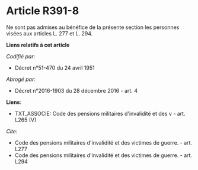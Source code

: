 # Article R391-8

Ne sont pas admises au bénéfice de la présente section les personnes visées aux articles L. 277 et L. 294.

**Liens relatifs à cet article**

_Codifié par_:

  - Décret n°51-470 du 24 avril 1951

_Abrogé par_:

  - Décret n°2016-1903 du 28 décembre 2016 - art. 4

**Liens**:

  - TXT_ASSOCIE: Code des pensions militaires d'invalidité et des v - art. L265 (V)

_Cite_:

  - Code des pensions militaires d'invalidité et des victimes de guerre. - art. L277
  - Code des pensions militaires d'invalidité et des victimes de guerre. - art. L294
